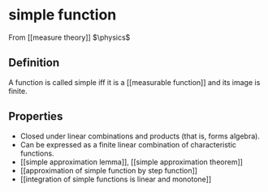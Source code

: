 # simple function
From [[measure theory]]
$\physics$
## Definition
A function is called simple iff it is a [[measurable function]] and its image is finite.

## Properties
- Closed under linear combinations and products (that is, forms algebra).
- Can be expressed as a finite linear combination of characteristic functions.
- [[simple approximation lemma]], [[simple approximation theorem]]
- [[approximation of simple function by step function]]
- [[integration of simple functions is linear and monotone]]